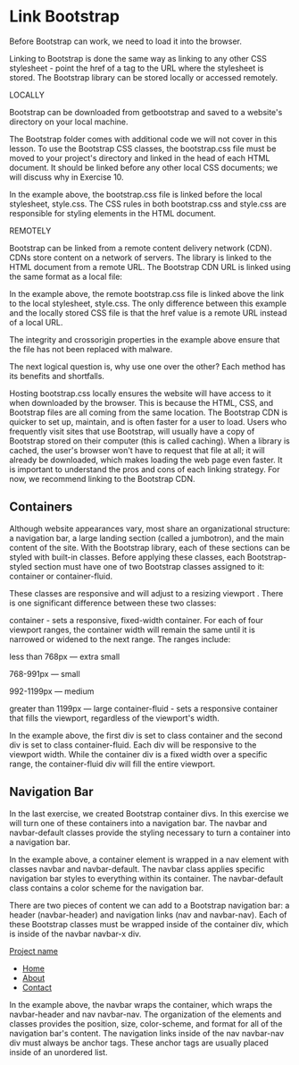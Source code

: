 # Link Bootstrap
Before Bootstrap can work, we need to load it into the browser.

Linking to Bootstrap is done the same way as linking to any other CSS stylesheet - point the href of a <link> tag to the URL where the stylesheet is stored. The Bootstrap library can be stored locally or accessed remotely.

LOCALLY

Bootstrap can be downloaded from getbootstrap and saved to a website's directory on your local machine.

The Bootstrap folder comes with additional code we will not cover in this lesson. To use the Bootstrap CSS classes, the bootstrap.css file must be moved to your project's directory and linked in the head of each HTML document. It should be linked before any other local CSS documents; we will discuss why in Exercise 10.

<link href="resources/bootstrap.css" type="text/css" rel="stylesheet" />
<link href="css/style.css" type="text/css" rel="stylesheet" />
In the example above, the bootstrap.css file is linked before the local stylesheet, style.css. The CSS rules in both bootstrap.css and style.css are responsible for styling elements in the HTML document.

REMOTELY

Bootstrap can be linked from a remote content delivery network (CDN). CDNs store content on a network of servers. The library is linked to the HTML document from a remote URL. The Bootstrap CDN URL is linked using the same format as a local file:

<link href="https://maxcdn.bootstrapcdn.com/bootstrap/3.3.7/css/bootstrap.min.css" rel="stylesheet" integrity="sha384-BVYiiSIFeK1dGmJRAkycuHAHRg32OmUcww7on3RYdg4Va+PmSTsz/K68vbdEjh4u" crossorigin="anonymous">
<link rel="stylesheet" type="text/css" href="style.css"/>
In the example above, the remote bootstrap.css file is linked above the link to the local stylesheet, style.css. The only difference between this example and the locally stored CSS file is that the href value is a remote URL instead of a local URL.

The integrity and crossorigin properties in the example above ensure that the file has not been replaced with malware.

The next logical question is, why use one over the other? Each method has its benefits and shortfalls.

Hosting bootstrap.css locally ensures the website will have access to it when downloaded by the browser. This is because the HTML, CSS, and Bootstrap files are all coming from the same location.
The Bootstrap CDN is quicker to set up, maintain, and is often faster for a user to load. Users who frequently visit sites that use Bootstrap, will usually have a copy of Bootstrap stored on their computer (this is called caching). When a library is cached, the user's browser won't have to request that file at all; it will already be downloaded, which makes loading the web page even faster.
It is important to understand the pros and cons of each linking strategy. For now, we recommend linking to the Bootstrap CDN.

## Containers
Although website appearances vary, most share an organizational structure: a navigation bar, a large landing section (called a jumbotron), and the main content of the site. With the Bootstrap library, each of these sections can be styled with built-in classes. Before applying these classes, each Bootstrap-styled section must have one of two Bootstrap classes assigned to it: container or container-fluid.

These classes are responsive and will adjust to a resizing viewport . There is one significant difference between these two classes:

container - sets a responsive, fixed-width container. For each of four viewport ranges, the container width will remain the same until it is narrowed or widened to the next range. The ranges include:

less than 768px — extra small

768-991px — small

992-1199px — medium

greater than 1199px — large
container-fluid - sets a responsive container that fills the viewport, regardless of the viewport's width.
<div class="container"></div>
<div class="container-fluid"></div>
In the example above, the first div is set to class container and the second div is set to class container-fluid. Each div will be responsive to the viewport width. While the container div is a fixed width over a specific range, the container-fluid div will fill the entire viewport.

## Navigation Bar
In the last exercise, we created Bootstrap container divs. In this exercise we will turn one of these containers into a navigation bar. The navbar and navbar-default classes provide the styling necessary to turn a container into a navigation bar.

<nav class="navbar navbar-default">
  <div class="container">
  </div>
</nav>
In the example above, a container element is wrapped in a nav element with classes navbar and navbar-default. The navbar class applies specific navigation bar styles to everything within its container. The navbar-default class contains a color scheme for the navigation bar.

There are two pieces of content we can add to a Bootstrap navigation bar: a header (navbar-header) and navigation links (nav and navbar-nav). Each of these Bootstrap classes must be wrapped inside of the container div, which is inside of the navbar navbar-x div.

<nav class="navbar navbar-default">
  <div class="container">
    <div class="navbar-header">
      <a class="navbar-brand" href="#">Project name</a>
    </div>
    <ul class="nav navbar-nav">
      <li><a href="#home">Home</a></li>
      <li><a href="#about">About</a></li>
      <li><a href="#contact">Contact</a></li>
    </ul>
  </div>
</nav>
In the example above, the navbar wraps the container, which wraps the navbar-header and nav navbar-nav. The organization of the elements and classes provides the position, size, color-scheme, and format for all of the navigation bar's content. The navigation links inside of the nav navbar-nav div must always be anchor tags. These anchor tags are usually placed inside of an unordered list.

## 

